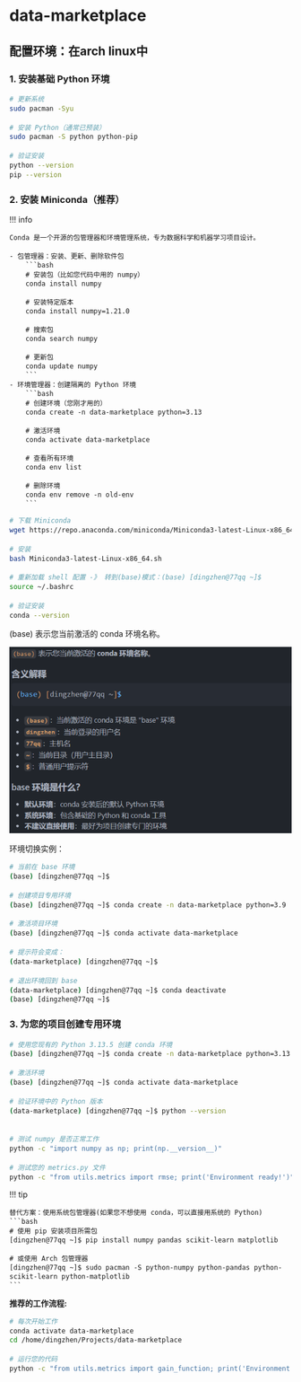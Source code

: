 # data-marketplace

## 配置环境：在arch linux中
### 1. 安装基础 Python 环境
```bash
# 更新系统
sudo pacman -Syu

# 安装 Python（通常已预装）
sudo pacman -S python python-pip

# 验证安装
python --version
pip --version
```
### 2. 安装 Miniconda（推荐）



!!! info 

    Conda 是一个开源的包管理器和环境管理系统，专为数据科学和机器学习项目设计。

    - 包管理器：安装、更新、删除软件包
        ```bash
        # 安装包（比如您代码中用的 numpy）
        conda install numpy

        # 安装特定版本
        conda install numpy=1.21.0

        # 搜索包
        conda search numpy

        # 更新包
        conda update numpy
        ```
    - 环境管理器：创建隔离的 Python 环境
        ```bash
        # 创建环境（您刚才用的）
        conda create -n data-marketplace python=3.13

        # 激活环境
        conda activate data-marketplace

        # 查看所有环境
        conda env list

        # 删除环境
        conda env remove -n old-env
        ```


```bash
# 下载 Miniconda
wget https://repo.anaconda.com/miniconda/Miniconda3-latest-Linux-x86_64.sh

# 安装
bash Miniconda3-latest-Linux-x86_64.sh

# 重新加载 shell 配置 -》 转到(base)模式：(base) [dingzhen@77qq ~]$
source ~/.bashrc

# 验证安装
conda --version
```

(base) 表示您当前激活的 conda 环境名称。

![1752899978383](image/project/1752899978383.png)

环境切换实例：
```bash
# 当前在 base 环境
(base) [dingzhen@77qq ~]$ 

# 创建项目专用环境
(base) [dingzhen@77qq ~]$ conda create -n data-marketplace python=3.9

# 激活项目环境
(base) [dingzhen@77qq ~]$ conda activate data-marketplace

# 提示符会变成：
(data-marketplace) [dingzhen@77qq ~]$ 

# 退出环境回到 base
(data-marketplace) [dingzhen@77qq ~]$ conda deactivate
(base) [dingzhen@77qq ~]$ 
```
### 3. 为您的项目创建专用环境
```bash
# 使用您现有的 Python 3.13.5 创建 conda 环境
(base) [dingzhen@77qq ~]$ conda create -n data-marketplace python=3.13

# 激活环境
(base) [dingzhen@77qq ~]$ conda activate data-marketplace

# 验证环境中的 Python 版本
(data-marketplace) [dingzhen@77qq ~]$ python --version


# 测试 numpy 是否正常工作
python -c "import numpy as np; print(np.__version__)"

# 测试您的 metrics.py 文件
python -c "from utils.metrics import rmse; print('Environment ready!')"

```

!!! tip

    替代方案：使用系统包管理器(如果您不想使用 conda，可以直接用系统的 Python)
    ```bash
    # 使用 pip 安装项目所需包
    [dingzhen@77qq ~]$ pip install numpy pandas scikit-learn matplotlib

    # 或使用 Arch 包管理器
    [dingzhen@77qq ~]$ sudo pacman -S python-numpy python-pandas python-scikit-learn python-matplotlib
    ```
    



**推荐的工作流程:**
```bash
# 每次开始工作
conda activate data-marketplace
cd /home/dingzhen/Projects/data-marketplace

# 运行您的代码
python -c "from utils.metrics import gain_function; print('Environment ready!')"
```
